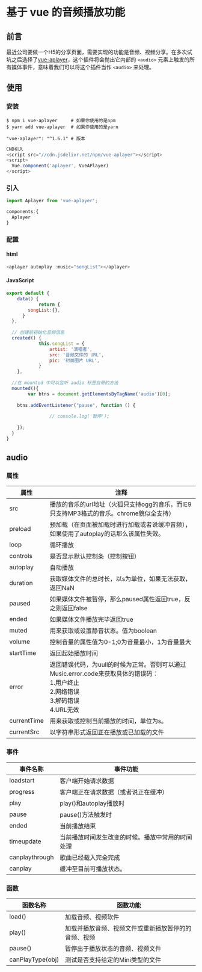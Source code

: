 

# 基于 vue 的音频播放功能

## 前言

最近公司要做一个H5的分享页面，需要实现的功能是音频、视频分享。在多次试坑之后选择了[vue-aplayer](https://github.com/SevenOutman/vue-aplayer/blob/develop/docs/README.zh-CN.md)，这个插件将会抛出它内部的 `<audio>` 元素上触发的所有媒体事件，意味着我们可以将这个插件当作 `<audio>` 来处理。

## 使用

### 安装

```shell
$ npm i vue-aplayer   	# 如果你使用的是npm
$ yarn add vue-aplayer 	# 如果你使用的是yarn

"vue-aplayer": "^1.6.1"	# 版本
```

```javascript
CND引入
<script src="//cdn.jsdelivr.net/npm/vue-aplayer"></script>
<script>
  Vue.component('aplayer', VueAPlayer)
</script>
```



### 引入

```javascript
import Aplayer from 'vue-aplayer';

components:{
  Aplayer
}
```



### 配置

#### html

```javascript
<aplayer autoplay :music="songList"></aplayer>
```

#### JavaScript

```javascript
export default {
	data() {
			return { 
      	songList:{},
      } 
  },
  
  // 创建前初始化音频信息
  created() {
			this.songList = {
				artist: '演唱者',
				src: '音频文件的 URL',
				pic: '封面图片 URL',
			}
	},
  
  //在 mounted 中可以监听 audio 标签自带的方法
  mounted(){
		var btns = document.getElementsByTagName('audio')[0];
			
    btns.addEventListener("pause", function () {
        
				// console.log('暂停');
			
  	});
  }
}
```



## audio 

### 属性

| 属性        | 注释                                                         |
| ----------- | ------------------------------------------------------------ |
| src         | 播放的音乐的url地址（火狐只支持ogg的音乐，而IE9只支持MP3格式的音乐。chrome貌似全支持） |
| preload     | 预加载（在页面被加载时进行加载或者说缓冲音频），如果使用了autoplay的话那么该属性失效。 |
| loop        | 循环播放                                                     |
| controls    | 是否显示默认控制条（控制按钮）                               |
| autoplay    | 自动播放                                                     |
| duration    | 获取媒体文件的总时长，以s为单位，如果无法获取，返回NaN       |
| paused      | 如果媒体文件被暂停，那么paused属性返回true，反之则返回false  |
| ended       | 如果媒体文件播放完毕返回true                                 |
| muted       | 用来获取或设置静音状态。值为boolean                          |
| volume      | 控制音量的属性值为0-1;0为音量最小，1为音量最大               |
| startTime   | 返回起始播放时间                                             |
| error       | 返回错误代码，为uull的时候为正常。否则可以通过Music.error.code来获取具体的错误码：<br/>1.用户终止 <br/>2.网络错误 <br/>3.解码错误<br/> 4.URL无效 |
| currentTime | 用来获取或控制当前播放的时间，单位为s。                      |
| currentSrc  | 以字符串形式返回正在播放或已加载的文件                       |

### 事件

| 事件名称       | 事件功能                                         |
| -------------- | ------------------------------------------------ |
| loadstart      | 客户端开始请求数据                               |
| progress       | 客户端正在请求数据（或者说正在缓冲）             |
| play           | play()和autoplay播放时                           |
| pause          | pause()方法触发时                                |
| ended          | 当前播放结束                                     |
| timeupdate     | 当前播放时间发生改变的时候。播放中常用的时间处理 |
| canplaythrough | 歌曲已经载入完全完成                             |
| canplay        | 缓冲至目前可播放状态。                           |



### 函数

| 函数名称         | 函数功能                                             |
| ---------------- | ---------------------------------------------------- |
| load()           | 加载音频、视频软件                                   |
| play()           | 加载并播放音频、视频文件或重新播放暂停的的音频、视频 |
| pause()          | 暂停出于播放状态的音频、视频文件                     |
| canPlayType(obj) | 测试是否支持给定的Mini类型的文件                     |

